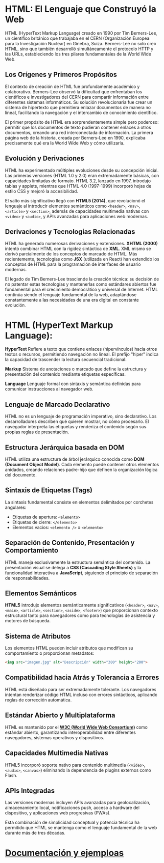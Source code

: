 # HTML: El Lenguaje que Construyó la Web
HTML (HyperText Markup Language) creado en 1990 por Tim Berners-Lee, un científico británico que trabajaba en el CERN (Organización Europea para la Investigación Nuclear) en Ginebra, Suiza. Berners-Lee no solo creó HTML, sino que también desarrolló simultáneamente el protocolo HTTP y las URLs, estableciendo los tres pilares fundamentales de la World Wide Web.

## Los Orígenes y Primeros Propósitos
El contexto de creación de HTML fue profundamente académico y colaborativo. Berners-Lee observó la dificultad que enfrentaban los científicos e investigadores del CERN para compartir información entre diferentes sistemas informáticos. Su solución revolucionaria fue crear un sistema de hipertexto que permitiera enlazar documentos de manera no lineal, facilitando la navegación y el intercambio de conocimiento científico.

El primer propósito de HTML era sorprendentemente simple pero poderoso: permitir que los documentos de texto pudieran contener enlaces a otros documentos, creando una red interconectada de información. La primera página web de la historia, creada por Berners-Lee en 1990, explicaba precisamente qué era la World Wide Web y cómo utilizarla.

## Evolución y Derivaciones
HTML ha experimentado múltiples evoluciones desde su concepción inicial. Las primeras versiones (HTML 1.0 y 2.0) eran extremadamente básicas, con capacidades limitadas de formato. HTML 3.2, lanzado en 1997, introdujo tablas y applets, mientras que HTML 4.0 (1997-1999) incorporó hojas de estilo CSS y mejoró la accesibilidad.

El salto más significativo llegó con **HTML5 (2014)**, que revolucionó el lenguaje al introducir elementos semánticos como `<header>`, `<nav>`, `<article>` y `<section>`, además de capacidades multimedia nativas con `<video>` y `<audio>`, y APIs avanzadas para aplicaciones web modernas.

## Derivaciones y Tecnologías Relacionadas
HTML ha generado numerosas derivaciones y extensiones. **XHTML (2000)** intentó combinar HTML con la rigidez sintáctica de **XML**. XML mismo se derivó parcialmente de los conceptos de marcado de HTML. Más recientemente, tecnologías como **JSX** (utilizada en React) han extendido los conceptos de HTML para la programación de interfaces de usuario modernas.

El legado de Tim Berners-Lee trasciende la creación técnica: su decisión de no patentar estas tecnologías y mantenerlas como estándares abiertos fue fundamental para el crecimiento democrático y universal de Internet. HTML continúa siendo el lenguaje fundamental de la web, adaptándose constantemente a las necesidades de una era digital en constante evolución.

# HTML (HyperText Markup Language):

**HyperText** Refiere a texto que contiene enlaces (hipervínculos) hacia otros textos o recursos, permitiendo navegación no lineal. El prefijo "hiper" indica la capacidad de trascender la lectura secuencial tradicional.

**Markup** Sistema de anotaciones o marcado que define la estructura y presentación del contenido mediante etiquetas específicas.

**Language** Lenguaje formal con sintaxis y semántica definidas para comunicar instrucciones al navegador web.

## Lenguaje de Marcado Declarativo
HTML no es un lenguaje de programación imperativo, sino declarativo. Los desarrolladores describen qué quieren mostrar, no cómo procesarlo. El navegador interpreta las etiquetas y renderiza el contenido según sus propias reglas de presentación.

## Estructura Jerárquica basada en DOM
HTML utiliza una estructura de árbol jerárquico conocida como **DOM (Document Object Model)**. Cada elemento puede contener otros elementos anidados, creando relaciones padre-hijo que definen la organización lógica del documento.

## Sintaxis de Etiquetas (Tags)
La sintaxis fundamental consiste en elementos delimitados por corchetes angulares:

- Etiquetas de apertura: `<elemento>`
- Etiquetas de cierre: `</elemento>`
- Elementos vacíos: `<elemento />` o `<elemento>`

## Separación de Contenido, Presentación y Comportamiento
HTML maneja exclusivamente la estructura semántica del contenido. La presentación visual se delega a **CSS (Cascading Style Sheets)** y la funcionalidad interactiva a **JavaScript**, siguiendo el principio de separación de responsabilidades.

## Elementos Semánticos
**HTML5** introdujo elementos semánticamente significativos (`<header>`, `<nav>`, `<main>`, `<article>`, `<section>`, `<aside>`, `<footer>`) que proporcionan contexto estructural tanto para navegadores como para tecnologías de asistencia y motores de búsqueda.

## Sistema de Atributos
Los elementos HTML pueden incluir atributos que modifican su comportamiento o proporcionan metadatos:

```html
<img src="imagen.jpg" alt="Descripción" width="300" height="200">
```

## Compatibilidad hacia Atrás y Tolerancia a Errores
HTML está diseñado para ser extremadamente tolerante. Los navegadores intentan renderizar código HTML incluso con errores sintácticos, aplicando reglas de corrección automática.

## Estándar Abierto y Multiplataforma
HTML es mantenido por el [**W3C (World Wide Web Consortium)**](https://www.w3.org/) como estándar abierto, garantizando interoperabilidad entre diferentes navegadores, sistemas operativos y dispositivos.

## Capacidades Multimedia Nativas
HTML5 incorporó soporte nativo para contenido multimedia (`<video>`, `<audio>`, `<canvas>`) eliminando la dependencia de plugins externos como Flash.

## APIs Integradas
Las versiones modernas incluyen APIs avanzadas para geolocalización, almacenamiento local, notificaciones push, acceso a hardware del dispositivo, y aplicaciones web progresivas (PWAs).

Esta combinación de simplicidad conceptual y potencia técnica ha permitido que HTML se mantenga como el lenguaje fundamental de la web durante más de tres décadas.

# [Documentación y ejemploas]()